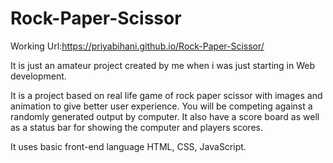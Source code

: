 # Rock-Paper-Scissor

Working Url:https://priyabihani.github.io/Rock-Paper-Scissor/

It is just an amateur project created by me when i was just starting in Web development. 

It is a project based on real life game of rock paper scissor with images and animation to give better user experience.
You will be competing against a randomly generated output by computer.
It also have a score board as well as a status bar for showing the computer and players scores.

It uses basic front-end language HTML, CSS, JavaScript.
